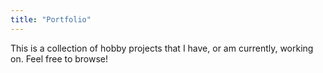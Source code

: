 ```yaml
---
title: "Portfolio"
---
```


This is a collection of hobby projects that I have, or am currently, working on. Feel free to browse!
